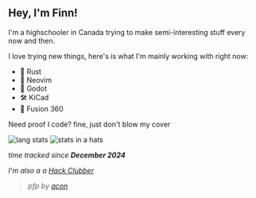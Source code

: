 ## Hey, I'm Finn!
I'm a highschooler in Canada trying to make semi-interesting stuff every now and then.

I love trying new things, here's is what I'm mainly working with right now:
  - 🦀 Rust
  - 📝 Neovim
  - 🤖 Godot
  - 🛠️ KiCad
  - 📐 Fusion 360
 

Need proof I code? fine, just don't blow my cover

![lang stats](https://github-readme-stats.vercel.app/api/top-langs/?username=jamdotjar&theme=transparent&show_icons=true&hide_border=false&layout=compact)
![stats in a hats](https://github-readme-stats.hackclub.dev/api/wakatime?username=89&api_domain=hackatime.hackclub.com&theme=transparent&custom_title=Time+Spent&layout=compact&cache_seconds=30&langs_count=6)

*time tracked since **December 2024***





*I'm also a a [Hack Clubber](https://hackclub.com/)*

> *pfp by [acon](https://github.com/acornitum)*
